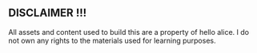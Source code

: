 ## DISCLAIMER !!!

All assets and content used to build this are a property of hello alice. I do not own any rights to the materials used for learning purposes.
